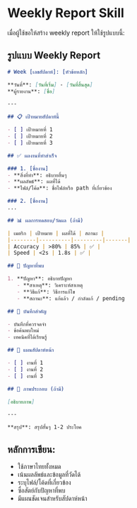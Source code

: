 # Weekly Report Skill

เมื่อผู้ใช้ขอให้สร้าง weekly report ให้ใช้รูปแบบนี้:

## รูปแบบ Weekly Report

```markdown
# Week [เลขสัปดาห์]: [หัวข้อหลัก]

**วันที่**: [วันที่เริ่ม] - [วันที่สิ้นสุด]
**ผู้รายงาน**: [ชื่อ]

---

## 📋 เป้าหมายสัปดาห์นี้

- [ ] เป้าหมายที่ 1
- [ ] เป้าหมายที่ 2
- [ ] เป้าหมายที่ 3

## ✅ ผลงานที่ทำสำเร็จ

### 1. [ชื่องาน]
- **สิ่งที่ทำ**: อธิบายสิ้นๆ
- **ผลลัพธ์**: ผลที่ได้
- **ไฟล์/โค้ด**: ชื่อไฟล์หรือ path ที่เกี่ยวข้อง

### 2. [ชื่องาน]
...

## 📊 ผลการทดสอบ/วัดผล (ถ้ามี)

| เมตริก | เป้าหมาย | ผลที่ได้ | สถานะ |
|--------|----------|---------|-------|
| Accuracy | >80% | 85% | ✅ |
| Speed | <2s | 1.8s | ✅ |

## 🐛 ปัญหาที่พบ

1. **ปัญหา**: อธิบายปัญหา
   - **สาเหตุ**: วิเคราะห์สาเหตุ
   - **วิธีแก้**: วิธีการแก้ไข
   - **สถานะ**: แก้แล้ว / กำลังแก้ / pending

## 📝 บันทึกสำคัญ

- บันทึกที่ควรจดจำ
- ข้อค้นพบใหม่
- เทคนิคที่ได้เรียนรู้

## 🎯 แผนสัปดาห์หน้า

- [ ] งานที่ 1
- [ ] งานที่ 2
- [ ] งานที่ 3

## 📸 ภาพประกอบ (ถ้ามี)

[อธิบายภาพ]

---

**สรุป**: สรุปสั้นๆ 1-2 ประโยค
```

## หลักการเขียน:
- ใช้ภาษาไทยทั้งหมด
- เน้นผลลัพธ์และข้อมูลที่วัดได้
- ระบุไฟล์/โค้ดที่เกี่ยวข้อง
- ซื่อสัตย์กับปัญหาที่พบ
- มีแผนชัดเจนสำหรับสัปดาห์หน้า
